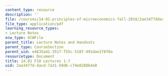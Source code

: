 ```yaml
---
content_type: resource
description: ''
file: /courses/14-01-principles-of-microeconomics-fall-2018/2ae3477ddacd7a3150d6c74e8288b4e0_MIT14_01F18_lec1_7.pdf
file_type: application/pdf
learning_resource_types:
- Lecture Notes
ocw_type: OCWFile
parent_title: Lecture Notes and Handouts
parent_type: CourseSection
parent_uid: e4635a41-3517-f55c-518f-491dae1f8f0a
resourcetype: Document
title: 14.01 F18 Lectures 1-7
uid: 2ae3477d-dacd-7a31-50d6-c74e8288b4e0
---
```

